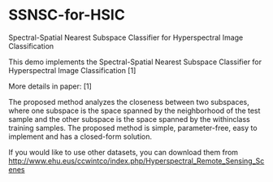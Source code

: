 # SSNSC-for-HSIC
Spectral-Spatial Nearest Subspace Classifier for Hyperspectral Image Classification

This demo implements the Spectral-Spatial Nearest Subspace Classifier for
Hyperspectral Image Classification [1]

More details in paper:
[1]

The proposed method analyzes the closeness between two subspaces, where one subspace is the space spanned 
by the neighborhood of the test sample and the other subspace is the space spanned by the withinclass training samples. 
The proposed method is simple, parameter-free, easy to implement and has a closed-form solution.

If you would like to use other datasets, you can download them from 
http://www.ehu.eus/ccwintco/index.php/Hyperspectral_Remote_Sensing_Scenes

